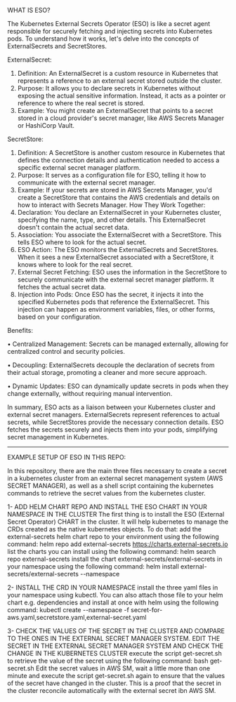 WHAT IS ESO?   

The Kubernetes External Secrets Operator (ESO) is like a secret agent responsible for securely fetching and injecting secrets into Kubernetes pods. To understand how it works, let's delve into the concepts of ExternalSecrets and SecretStores.

ExternalSecret:
1. Definition: An ExternalSecret is a custom resource in Kubernetes that represents a reference to an external secret stored outside the cluster.
2. Purpose: It allows you to declare secrets in Kubernetes without exposing the actual sensitive information. Instead, it acts as a pointer or reference to where the real secret is stored.
3. Example: You might create an ExternalSecret that points to a secret stored in a cloud provider's secret manager, like AWS Secrets Manager or HashiCorp Vault.

SecretStore:
1. Definition: A SecretStore is another custom resource in Kubernetes that defines the connection details and authentication needed to access a specific external secret manager platform.
2. Purpose: It serves as a configuration file for ESO, telling it how to communicate with the external secret manager.
3. Example: If your secrets are stored in AWS Secrets Manager, you'd create a SecretStore that contains the AWS credentials and details on how to interact with Secrets Manager.
How They Work Together:
1. Declaration: You declare an ExternalSecret in your Kubernetes cluster, specifying the name, type, and other details. This ExternalSecret doesn't contain the actual secret data.
2. Association: You associate the ExternalSecret with a SecretStore. This tells ESO where to look for the actual secret.
3. ESO Action: The ESO monitors the ExternalSecrets and SecretStores. When it sees a new ExternalSecret associated with a SecretStore, it knows where to look for the real secret.
4. External Secret Fetching: ESO uses the information in the SecretStore to securely communicate with the external secret manager platform. It fetches the actual secret data.
5. Injection into Pods: Once ESO has the secret, it injects it into the specified Kubernetes pods that reference the ExternalSecret. This injection can happen as environment variables, files, or other forms, based on your configuration.

   
Benefits:      

• Centralized Management: Secrets can be managed externally, allowing for centralized control and security policies.   

• Decoupling: ExternalSecrets decouple the declaration of secrets from their actual storage, promoting a cleaner and more secure approach.   

• Dynamic Updates: ESO can dynamically update secrets in pods when they change externally, without requiring manual intervention.   


In summary, ESO acts as a liaison between your Kubernetes cluster and external secret managers. ExternalSecrets represent references to actual secrets, while SecretStores provide the necessary connection details. ESO fetches the secrets securely and injects them into your pods, simplifying secret management in Kubernetes.




_____________________________________________


EXAMPLE SETUP OF ESO IN THIS REPO:   

In this repository, there are the main three files necessary to create a secret in a kubernetes cluster from an external secret management system (AWS SECRET MANAGER), as well as a shell script containing the kubernetes commands to retrieve the secret values from the kubernetes cluster.

1- ADD HELM CHART REPO AND INSTALL THE ESO CHART IN YOUR NAMESPACE IN THE CLUSTER 
The first thing is to install the ESO (External Secret Operator) CHART in the cluster. It will help kubernetes to manage the CRDs created as the native kubernetes objects. To do that:
  add the external-secrets helm chart repo to your environment using the following command: 
helm repo add external-secrets https://charts.external-secrets.io
  list the charts you can install using the following command:
helm search repo external-secrets
  install the chart external-secrets/external-secrets in your namespace using the following command:
helm install <release-name> external-secrets/external-secrets --namespace <your-namespace>
  
2- INSTALL THE CRD IN YOUR NAMESPACE
  install the three yaml files in your namespace using kubectl. You can also attach those file to your helm chart e.g. dependencies and install at once with helm using the following command:
kubectl create --namespace <your-namespace> -f secret-for-aws.yaml,secretstore.yaml,external-secret.yaml

3- CHECK THE VALUES OF THE SECRET IN THE CLUSTER AND COMPARE TO THE ONES IN THE EXTERNAL SECRET MANAGER SYSTEM. EDIT THE SECRET IN THE EXTERNAL SECRET MANAGER SYSTEM AND CHECK THE CHANGE IN THE KUBERNETES CLUSTER
  execute the script get-secret.sh to retrieve the value of the secret using the following command:
bash get-secret.sh
Edit the secret values in AWS SM, wait a little more than one minute and execute the script get-secret.sh again to ensure that the values of the secret have changed in the cluster. This is a proof that the secret in the cluster reconcile automatically with the external secret ibn AWS SM.

